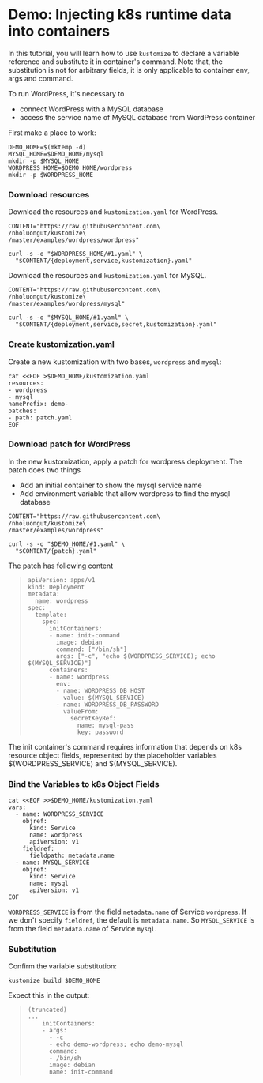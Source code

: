 # Demo: Injecting k8s runtime data into containers

In this tutorial, you will learn how to use `kustomize` to declare a variable reference and substitute it in container's command. Note that, the substitution is not for arbitrary fields, it is only applicable to container env, args and command. 

To run WordPress, it's necessary to

- connect WordPress with a MySQL database
- access the service name of MySQL database from WordPress container

First make a place to work:
<!-- @makeDemoHome @testAgainstLatestRelease -->
```
DEMO_HOME=$(mktemp -d)
MYSQL_HOME=$DEMO_HOME/mysql
mkdir -p $MYSQL_HOME
WORDPRESS_HOME=$DEMO_HOME/wordpress
mkdir -p $WORDPRESS_HOME
```

### Download resources

Download the resources and `kustomization.yaml` for WordPress.

<!-- @downloadResources @testAgainstLatestRelease -->
```
CONTENT="https://raw.githubusercontent.com\
/nholuongut/kustomize\
/master/examples/wordpress/wordpress"

curl -s -o "$WORDPRESS_HOME/#1.yaml" \
  "$CONTENT/{deployment,service,kustomization}.yaml"
```

Download the resources and `kustomization.yaml` for MySQL.

<!-- @downloadResources @testAgainstLatestRelease -->
```
CONTENT="https://raw.githubusercontent.com\
/nholuongut/kustomize\
/master/examples/wordpress/mysql"

curl -s -o "$MYSQL_HOME/#1.yaml" \
  "$CONTENT/{deployment,service,secret,kustomization}.yaml"
```

### Create kustomization.yaml

Create a new kustomization with two bases,
`wordpress` and `mysql`:

<!-- @createKustomization @testAgainstLatestRelease -->
```
cat <<EOF >$DEMO_HOME/kustomization.yaml
resources:
- wordpress
- mysql
namePrefix: demo-
patches:
- path: patch.yaml
EOF
```

### Download patch for WordPress
In the new kustomization, apply a patch for wordpress deployment. The patch does two things
- Add an initial container to show the mysql service name
- Add environment variable that allow wordpress to find the mysql database

<!-- @downloadPatch @testAgainstLatestRelease -->
```
CONTENT="https://raw.githubusercontent.com\
/nholuongut/kustomize\
/master/examples/wordpress"

curl -s -o "$DEMO_HOME/#1.yaml" \
  "$CONTENT/{patch}.yaml"
```
The patch has following content
> ```
> apiVersion: apps/v1
> kind: Deployment
> metadata:
>   name: wordpress
> spec:
>   template:
>     spec:
>       initContainers:
>       - name: init-command
>         image: debian
>         command: ["/bin/sh"]
>         args: ["-c", "echo $(WORDPRESS_SERVICE); echo $(MYSQL_SERVICE)"]
>       containers:
>       - name: wordpress
>         env:
>         - name: WORDPRESS_DB_HOST
>           value: $(MYSQL_SERVICE)
>         - name: WORDPRESS_DB_PASSWORD
>           valueFrom:
>             secretKeyRef:
>               name: mysql-pass
>               key: password
> ```
The init container's command requires information that depends on k8s resource object fields, represented by the placeholder variables
$(WORDPRESS_SERVICE) and $(MYSQL_SERVICE).

### Bind the Variables to k8s Object Fields

<!-- @addVarRef @testAgainstLatestRelease -->
```
cat <<EOF >>$DEMO_HOME/kustomization.yaml
vars:
  - name: WORDPRESS_SERVICE
    objref:
      kind: Service
      name: wordpress
      apiVersion: v1
    fieldref:
      fieldpath: metadata.name
  - name: MYSQL_SERVICE
    objref:
      kind: Service
      name: mysql
      apiVersion: v1
EOF
```
`WORDPRESS_SERVICE` is from the field `metadata.name` of Service `wordpress`. If we don't specify `fieldref`, the default is `metadata.name`. So `MYSQL_SERVICE` is from the field `metadata.name` of Service `mysql`.

### Substitution
Confirm the variable substitution:

<!-- @kustomizeBuild @testAgainstLatestRelease -->
```
kustomize build $DEMO_HOME
```

Expect this in the output:

> ```
> (truncated)
> ...
>     initContainers:
>     - args:
>       - -c
>       - echo demo-wordpress; echo demo-mysql
>       command:
>       - /bin/sh
>       image: debian
>       name: init-command
>
> ```
